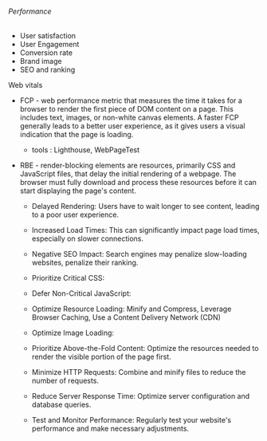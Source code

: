 ###### Performance
- User satisfaction
- User Engagement
- Conversion rate
- Brand image
- SEO and ranking

Web vitals
- FCP - web performance metric that measures the time it takes for a browser to render the first piece of DOM content on a page. This includes text, images, or non-white canvas elements. A faster FCP generally leads to a better user experience, as it gives users a visual indication that the page is loading.
    - tools : Lighthouse, WebPageTest

- RBE - render-blocking elements are resources, primarily CSS and JavaScript files, that delay the initial rendering of a webpage. The browser must fully download and process these resources before it can start displaying the page's content.
    - Delayed Rendering: Users have to wait longer to see content, leading to a poor user experience.
    - Increased Load Times: This can significantly impact page load times, especially on slower connections.
    - Negative SEO Impact: Search engines may penalize slow-loading websites, penalize their ranking.

    - Prioritize Critical CSS:
    - Defer Non-Critical JavaScript:
    - Optimize Resource Loading: Minify and Compress, Leverage Browser Caching, Use a Content Delivery Network (CDN)
    - Optimize Image Loading:

    - Prioritize Above-the-Fold Content: Optimize the resources needed to render the visible portion of the page first.
    - Minimize HTTP Requests: Combine and minify files to reduce the number of requests.
    - Reduce Server Response Time: Optimize server configuration and database queries.
    - Test and Monitor Performance: Regularly test your website's performance and make necessary adjustments.
